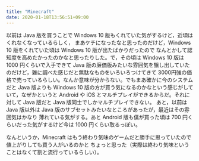 ```yaml
---
title: "Minecraft"
date: 2020-01-18T13:56:51+09:00
---
```


以前は Java 版を買うことで Windows 10 版もくれていた気がするけど，近頃はくれなくなっているらしく，
まあケチになったなと思ったのだけど，Windows 10 版をくれていた頃は Windows 10 版が出たばかりだったので
なんとかして認知度を高めたかったのかなと思ったりした。で，その頃は Windows 10 版は 1000 円くらいで入手できて
Java 版の廉価版みたいな雰囲気を醸し出していたのだけど，雑に調べた感じだと無駄なものをいろいろつけてきて
3000円強の価格で売っているらしい。なんか意味が分からない。でもまあ確かに今のシステムだと
Java 版よりも Windows 10 版の方が買う気になるのかなという感じがしていて，なぜかというと
Android や iOS とマルチプレイができるからだ。それに対して Java 版だと Java 版同士でしかマルチプレイできない。
あと，以前は Java 版以外は Java 版のサブセットみたいなところがあったが，最近はその雰囲気はかなり
薄れている気がする。あと Android 版も僕が買った頃は 700 円くらいだった気がするけど今は 1000 円くらい取るっぽい。

なんというか，Minecraft はもう終わり気味のゲームだと勝手に思っていたので値上がりしても買う人がいるのかと
ちょっと思った（実際は終わり気味ということはなくて割と流行っているらしい）。
